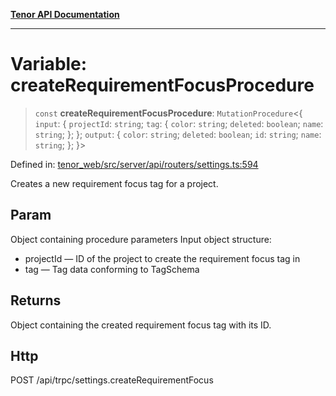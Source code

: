 [**Tenor API Documentation**](../../README.md)

***

# Variable: createRequirementFocusProcedure

> `const` **createRequirementFocusProcedure**: `MutationProcedure`\<\{ `input`: \{ `projectId`: `string`; `tag`: \{ `color`: `string`; `deleted`: `boolean`; `name`: `string`; \}; \}; `output`: \{ `color`: `string`; `deleted`: `boolean`; `id`: `string`; `name`: `string`; \}; \}\>

Defined in: [tenor\_web/src/server/api/routers/settings.ts:594](https://github.com/Apantli/Tenor/blob/551fcec623199ab0ac9668d926e7d67c9012d18e/tenor_web/src/server/api/routers/settings.ts#L594)

Creates a new requirement focus tag for a project.

## Param

Object containing procedure parameters
Input object structure:
- projectId — ID of the project to create the requirement focus tag in
- tag — Tag data conforming to TagSchema

## Returns

Object containing the created requirement focus tag with its ID.

## Http

POST /api/trpc/settings.createRequirementFocus
